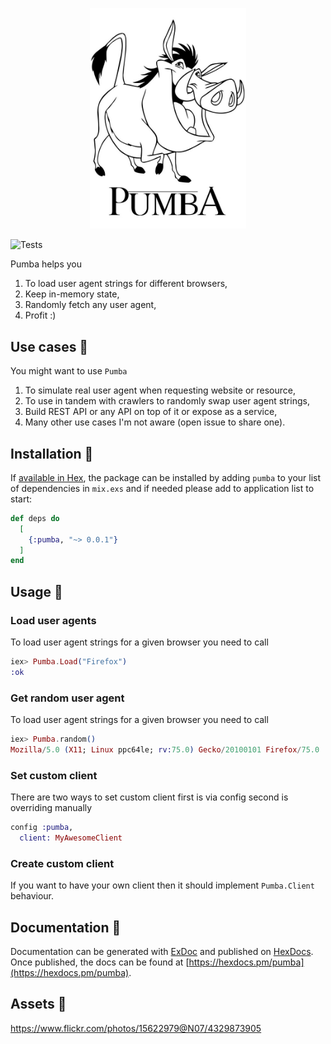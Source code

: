 <p align="center">
  <img width="250" src="https://raw.githubusercontent.com/imanhodjaev/pumba/main/assets/pumbaa.jpeg"/>
</p>

![Tests](https://github.com/imanhodjaev/pumba/actions/workflows/pumba.yml/badge.svg)

Pumba helps you

1. To load user agent strings for different browsers,
2. Keep in-memory state,
3. Randomly fetch any user agent,
4. Profit :)

## Use cases 🔮

You might want to use `Pumba`

1. To simulate real user agent when requesting website or resource,
2. To use in tandem with crawlers to randomly swap user agent strings,
3. Build REST API or any API on top of it or expose as a service,
4. Many other use cases I'm not aware (open issue to share one).

## Installation 💾

If [available in Hex](https://hex.pm/docs/publish), the package can be installed
by adding `pumba` to your list of dependencies in `mix.exs` and if needed please add to
application list to start:

```elixir
def deps do
  [
    {:pumba, "~> 0.0.1"}
  ]
end
```

## Usage 🧠

### Load user agents

To load user agent strings for a given browser you need to call

```ex
iex> Pumba.Load("Firefox")
:ok
```

### Get random user agent

To load user agent strings for a given browser you need to call

```ex
iex> Pumba.random()
Mozilla/5.0 (X11; Linux ppc64le; rv:75.0) Gecko/20100101 Firefox/75.0
```

### Set custom client

There are two ways to set custom client first is via config second is overriding manually

```ex
config :pumba,
  client: MyAwesomeClient
```

### Create custom client

If you want to have your own client then it should implement `Pumba.Client` behaviour.

## Documentation 📜

Documentation can be generated with [ExDoc](https://github.com/elixir-lang/ex_doc)
and published on [HexDocs](https://hexdocs.pm). Once published, the docs can
be found at [https://hexdocs.pm/pumba](https://hexdocs.pm/pumba).

## Assets 💄
https://www.flickr.com/photos/15622979@N07/4329873905
